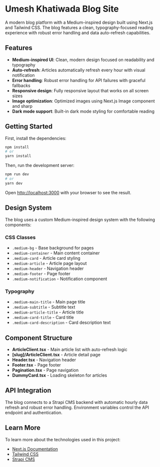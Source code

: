 # Umesh Khatiwada Blog Site

A modern blog platform with a Medium-inspired design built using Next.js and Tailwind CSS. The blog features a clean, typography-focused reading experience with robust error handling and data auto-refresh capabilities.

## Features

- **Medium-inspired UI**: Clean, modern design focused on readability and typography
- **Auto-refresh**: Articles automatically refresh every hour with visual notification
- **Error handling**: Robust error handling for API failures with graceful fallbacks
- **Responsive design**: Fully responsive layout that works on all screen sizes
- **Image optimization**: Optimized images using Next.js Image component and sharp
- **Dark mode support**: Built-in dark mode styling for comfortable reading

## Getting Started

First, install the dependencies:

```bash
npm install
# or
yarn install
```

Then, run the development server:

```bash
npm run dev
# or
yarn dev
```

Open [http://localhost:3000](http://localhost:3000) with your browser to see the result.

## Design System

The blog uses a custom Medium-inspired design system with the following components:

### CSS Classes

- `.medium-bg` - Base background for pages
- `.medium-container` - Main content container
- `.medium-card` - Article card styling
- `.medium-article` - Article page layout
- `.medium-header` - Navigation header
- `.medium-footer` - Page footer
- `.medium-notification` - Notification component

### Typography

- `.medium-main-title` - Main page title
- `.medium-subtitle` - Subtitle text
- `.medium-article-title` - Article title
- `.medium-card-title` - Card title
- `.medium-card-description` - Card description text

## Component Structure

- **ArticleClient.tsx** - Main article list with auto-refresh logic
- **[slug]/ArticleClient.tsx** - Article detail page
- **Header.tsx** - Navigation header
- **Footer.tsx** - Page footer
- **Pagination.tsx** - Page navigation
- **DummyCard.tsx** - Loading skeleton for articles

## API Integration

The blog connects to a Strapi CMS backend with automatic hourly data refresh and robust error handling. Environment variables control the API endpoint and authentication.

## Learn More

To learn more about the technologies used in this project:

- [Next.js Documentation](https://nextjs.org/docs)
- [Tailwind CSS](https://tailwindcss.com/docs)
- [Strapi CMS](https://strapi.io/documentation)
